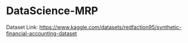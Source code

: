# DataScience-MRP

Dataset Link: https://www.kaggle.com/datasets/redfaction95/synthetic-financial-accounting-dataset
